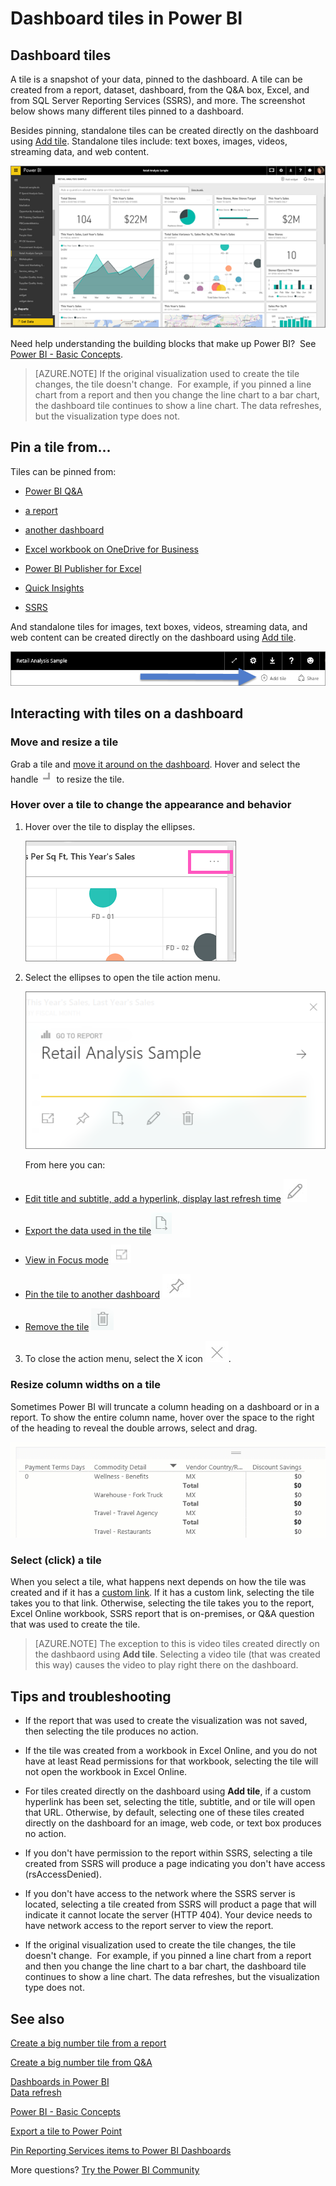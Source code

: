 <properties
   pageTitle="Dashboard tiles in Power BI"
   description="All about dashboard tiles in Power BI. This includes tiles that are created from SQL Server Reporting Services (SSRS)."
   services="powerbi"
   documentationCenter=""
   authors="mihart"
   manager="erikre"
   backup=""
   editor=""
   tags=""
   qualityFocus="complete"
   qualityDate="03/15/2016"/>

<tags
   ms.service="powerbi"
   ms.devlang="NA"
   ms.topic="article"
   ms.tgt_pltfrm="NA"
   ms.workload="powerbi"
   ms.date="02/15/2017"  
   ms.author="mihart"/>

# Dashboard tiles in Power BI
## Dashboard tiles

A tile is a snapshot of your data, pinned to the dashboard. A tile can be created from a report, dataset, dashboard, from the Q&A box, Excel, and from SQL Server Reporting Services (SSRS), and more.  The screenshot below shows many different tiles pinned to a dashboard.

Besides pinning, standalone tiles can be created directly on the dashboard using [Add tile](powerbi-service-add-a-widget-to-a-dashboard.md). Standalone tiles include: text boxes, images, videos, streaming data, and web content.

![](media/powerbi-service-dashboard-tiles/PBI_DashFull_new.png)

Need help understanding the building blocks that make up Power BI?  See [Power BI - Basic Concepts](powerbi-service-basic-concepts.md).

>[AZURE.NOTE] If the original visualization used to create the tile changes, the tile doesn't change.  For example, if you pinned a line chart from a report and then you change the line chart to a bar chart, the dashboard tile continues to show a line chart. The data refreshes, but the visualization type does not.


## Pin a tile from...

Tiles can be pinned from:

-   [Power BI Q&A](powerbi-service-pin-a-tile-to-a-dashboard-from-the-question-box.md)

- [a report](powerbi-service-pin-a-tile-to-a-dashboard-from-a-report.md)

- [another dashboard](powerbi-pin-a-tile-from-one-dashboard-to-another.md)

- [Excel workbook on OneDrive for Business](powerbi-service-pin-a-tile-to-a-dashboard-from-excel.md)

- [Power BI Publisher for Excel](powerbi-publisher-for-excel.md)


- [Quick Insights](powerbi-service-auto-insights.md)

- [SSRS](https://msdn.microsoft.com/library/mt604784.aspx)

And standalone tiles for images, text boxes, videos, streaming data, and web content can be created directly on the dashboard using [Add tile](powerbi-service-add-a-widget-to-a-dashboard.md).

  ![](media/powerbi-service-dashboard-tiles/add_widgetnew.png)


## Interacting with tiles on a dashboard

### Move and resize a tile

Grab a tile and [move it around on the dashboard](powerbi-service-edit-a-tile-in-a-dashboard.md). Hover and select the handle ![](media/powerbi-service-dashboard-tiles/resize-handle.jpg) to resize the tile.

### Hover over a tile to change the appearance and behavior


1. Hover over the tile to display the ellipses.

    ![](media/powerbi-service-dashboard-tiles/ellipses_new.png)
2. Select the ellipses to open the tile action menu.

    ![](media/powerbi-service-dashboard-tiles/tile-menu.png)

    From here you can:

  - [Edit title and subtitle, add a hyperlink, display last refresh time](powerbi-service-edit-a-tile-in-a-dashboard.md) ![](media/powerbi-service-dashboard-tiles/pencil-icon.jpg)
  - [Export the data used in the tile](powerbi-service-edit-a-tile-in-a-dashboard.md)![](media/powerbi-service-dashboard-tiles/export-icon.png)

  - [View in Focus mode](powerbi-service-display-dash-in-focus-mode.md) ![](media/powerbi-service-dashboard-tiles/fullscreen-icon.jpg)

  - [Pin the tile to another dashboard](powerbi-pin-a-tile-from-one-dashboard-to-another.md)
 ![](media/powerbi-service-dashboard-tiles/pin-icon.jpg)

  - [Remove the tile](powerbi-service-edit-a-tile-in-a-dashboard.md)
 ![](media/powerbi-service-dashboard-tiles/trash-icon.png)

3. To close the action menu, select the X icon ![](media/powerbi-service-dashboard-tiles/delete-icon.jpg).

### Resize column widths on a tile
Sometimes Power BI will truncate a column heading on a dashboard or in a report. To show the entire column name, hover over the space to the right of the heading to reveal the double arrows, select and drag.

![](media/powerbi-service-tutorial-tables/resizetable.gif)

### Select (click) a tile
When you select a tile, what happens next depends on how the tile was created and if it has a [custom link](powerbi-service-edit-a-tile-in-a-dashboard.md). If it has a custom link, selecting the tile takes you to that link. Otherwise, selecting the tile takes you to the report, Excel Online workbook, SSRS report that is on-premises, or Q&A question that was used to create the tile.

>[AZURE.NOTE] The exception to this is video tiles created directly on the dashbaord using **Add tile**. Selecting a video tile (that was created this way) causes the video to play right there on the dashboard.   


## Tips and troubleshooting  

- If the report that was used to create the visualization was not saved, then selecting the tile produces no action.

- If the tile was created from a workbook in Excel Online, and you do not have at least Read permissions for that workbook, selecting the tile will not open the workbook in Excel Online.

- For tiles created directly on the dashboard using **Add tile**, if a custom hyperlink has been set, selecting the title, subtitle, and or tile will open that URL.  Otherwise, by default, selecting one of these tiles created directly on the dashboard for an image, web code, or text box produces no action.

- If you don't have permission to the report within SSRS, selecting a tile created from SSRS will produce a page indicating you don't have access (rsAccessDenied).

- If you don't have access to the network where the SSRS server is located, selecting a tile created from SSRS will product a page that will indicate it cannot locate the server (HTTP 404). Your device needs to have network access to the report server to view the report.

- If the original visualization used to create the tile changes, the tile doesn't change.  For example, if you pinned a line chart from a report and then you change the line chart to a bar chart, the dashboard tile continues to show a line chart. The data refreshes, but the visualization type does not.

## See also  
[Create a big number tile from a report](powerbi-service-create-a-big-number-tile-from-a-power-bi-report.md)

[Create a big number tile from Q&A](powerbi-service-create-a-big-number-tile-for-a-dashboard.md)

[Dashboards in Power BI](powerbi-service-dashboards.md)  
[Data refresh](powerbi-refresh-data.md)

[Power BI - Basic Concepts](powerbi-service-basic-concepts.md)

[Export a tile to Power Point](http://blogs.msdn.com/b/powerbidev/archive/2015/09/28/integrating-power-bi-tiles-into-office-documents.aspx)

[Pin Reporting Services items to Power BI Dashboards](https://msdn.microsoft.com/library/mt604784.aspx)

More questions? [Try the Power BI Community](http://community.powerbi.com/)
